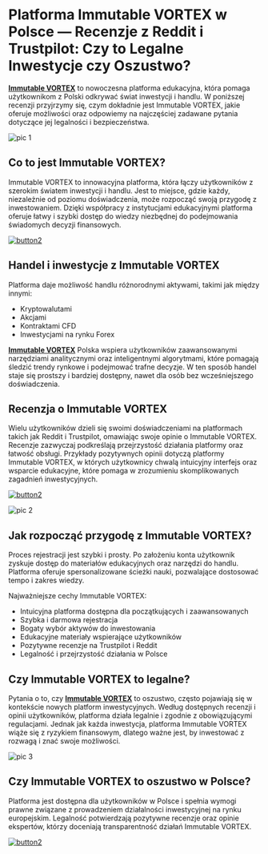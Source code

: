 # Platforma Immutable VORTEX w Polsce — Recenzje z Reddit i Trustpilot: Czy to Legalne Inwestycje czy Oszustwo?
<!-- wp:paragraph -->
<p><strong><a href="https://shorturl.at/0QGM4">Immutable VORTEX</a></strong> to nowoczesna platforma edukacyjna, która pomaga użytkownikom z Polski odkrywać świat inwestycji i handlu. W poniższej recenzji przyjrzymy się, czym dokładnie jest Immutable VORTEX, jakie oferuje możliwości oraz odpowiemy na najczęściej zadawane pytania dotyczące jej legalności i bezpieczeństwa.</p>
<!-- /wp:paragraph -->

<!-- wp:paragraph -->
![pic 1](https://github.com/user-attachments/assets/32ed551c-2b5a-48a4-89d1-2f8e2970829d)

<!-- /wp:paragraph -->

<!-- wp:heading -->
<h2 class="wp-block-heading">Co to jest Immutable VORTEX?</h2>
<!-- /wp:heading -->

<!-- wp:paragraph -->
<p>Immutable VORTEX to innowacyjna platforma, która łączy użytkowników z szerokim światem inwestycji i handlu. Jest to miejsce, gdzie każdy, niezależnie od poziomu doświadczenia, może rozpocząć swoją przygodę z inwestowaniem. Dzięki współpracy z instytucjami edukacyjnymi platforma oferuje łatwy i szybki dostęp do wiedzy niezbędnej do podejmowania świadomych decyzji finansowych.</p>
<!-- /wp:paragraph -->

<!-- wp:paragraph -->
[![button2](https://github.com/user-attachments/assets/69637ce3-8b08-41df-ab79-ac6f693ba38a)](https://shorturl.at/0QGM4)
<!-- /wp:paragraph -->

<!-- wp:heading -->
<h2 class="wp-block-heading">Handel i inwestycje z Immutable VORTEX</h2>
<!-- /wp:heading -->

<!-- wp:paragraph -->
<p>Platforma daje możliwość handlu różnorodnymi aktywami, takimi jak między innymi:</p>
<!-- /wp:paragraph -->

<!-- wp:list -->
<ul class="wp-block-list"><!-- wp:list-item -->
<li>Kryptowalutami</li>
<!-- /wp:list-item -->

<!-- wp:list-item -->
<li>Akcjami</li>
<!-- /wp:list-item -->

<!-- wp:list-item -->
<li>Kontraktami CFD</li>
<!-- /wp:list-item -->

<!-- wp:list-item -->
<li>Inwestycjami na rynku Forex</li>
<!-- /wp:list-item --></ul>
<!-- /wp:list -->

<!-- wp:paragraph -->
<p><strong><a href="https://shorturl.at/0QGM4">Immutable VORTEX</a></strong> Polska wspiera użytkowników zaawansowanymi narzędziami analitycznymi oraz inteligentnymi algorytmami, które pomagają śledzić trendy rynkowe i podejmować trafne decyzje. W ten sposób handel staje się prostszy i bardziej dostępny, nawet dla osób bez wcześniejszego doświadczenia.</p>
<!-- /wp:paragraph -->

<!-- wp:heading -->
<h2 class="wp-block-heading">Recenzja o Immutable VORTEX</h2>
<!-- /wp:heading -->

<!-- wp:paragraph -->
<p>Wielu użytkowników dzieli się swoimi doświadczeniami na platformach takich jak Reddit i Trustpilot, omawiając swoje opinie o Immutable VORTEX. Recenzje zazwyczaj podkreślają przejrzystość działania platformy oraz łatwość obsługi. Przykłady pozytywnych opinii dotyczą platformy Immutable VORTEX, w których użytkownicy chwalą intuicyjny interfejs oraz wsparcie edukacyjne, które pomaga w zrozumieniu skomplikowanych zagadnień inwestycyjnych.</p>
<!-- /wp:paragraph -->

<!-- wp:paragraph -->
[![button2](https://github.com/user-attachments/assets/483eae6d-1caf-4d3b-a64f-df10e734e5c4)](https://shorturl.at/0QGM4)
<!-- /wp:paragraph -->

<!-- wp:paragraph -->
![pic 2](https://github.com/user-attachments/assets/9d354157-f284-4400-9775-5b1b17cacd0e)

<!-- /wp:paragraph -->

<!-- wp:heading -->
<h2 class="wp-block-heading">Jak rozpocząć przygodę z Immutable VORTEX?</h2>
<!-- /wp:heading -->

<!-- wp:paragraph -->
<p>Proces rejestracji jest szybki i prosty. Po założeniu konta użytkownik zyskuje dostęp do materiałów edukacyjnych oraz narzędzi do handlu. Platforma oferuje spersonalizowane ścieżki nauki, pozwalające dostosować tempo i zakres wiedzy.</p>
<!-- /wp:paragraph -->

<!-- wp:paragraph -->
<p>Najważniejsze cechy Immutable VORTEX:</p>
<!-- /wp:paragraph -->

<!-- wp:list -->
<ul class="wp-block-list"><!-- wp:list-item -->
<li>Intuicyjna platforma dostępna dla początkujących i zaawansowanych</li>
<!-- /wp:list-item -->

<!-- wp:list-item -->
<li>Szybka i darmowa rejestracja</li>
<!-- /wp:list-item -->

<!-- wp:list-item -->
<li>Bogaty wybór aktywów do inwestowania</li>
<!-- /wp:list-item -->

<!-- wp:list-item -->
<li>Edukacyjne materiały wspierające użytkowników</li>
<!-- /wp:list-item -->

<!-- wp:list-item -->
<li>Pozytywne recenzje na Trustpilot i Reddit</li>
<!-- /wp:list-item -->

<!-- wp:list-item -->
<li>Legalność i przejrzystość działania w Polsce</li>
<!-- /wp:list-item --></ul>
<!-- /wp:list -->

<!-- wp:heading -->
<h2 class="wp-block-heading">Czy Immutable VORTEX to legalne?</h2>
<!-- /wp:heading -->

<!-- wp:paragraph -->
<p>Pytania o to, czy <strong><a href="https://shorturl.at/0QGM4">Immutable VORTEX</a></strong> to oszustwo, często pojawiają się w kontekście nowych platform inwestycyjnych. Według dostępnych recenzji i opinii użytkowników, platforma działa legalnie i zgodnie z obowiązującymi regulacjami. Jednak jak każda inwestycja, platforma Immutable VORTEX wiąże się z ryzykiem finansowym, dlatego ważne jest, by inwestować z rozwagą i znać swoje możliwości.</p>
<!-- /wp:paragraph -->

<!-- wp:paragraph -->
![pic 3](https://github.com/user-attachments/assets/9fd44273-6297-4d67-bbf4-ad803a1b507e)

<!-- /wp:paragraph -->

<!-- wp:heading -->
<h2 class="wp-block-heading">Czy Immutable VORTEX to oszustwo w Polsce?</h2>
<!-- /wp:heading -->

<!-- wp:paragraph -->
<p>Platforma jest dostępna dla użytkowników w Polsce i spełnia wymogi prawne związane z prowadzeniem działalności inwestycyjnej na rynku europejskim. Legalność potwierdzają pozytywne recenzje oraz opinie ekspertów, którzy doceniają transparentność działań Immutable VORTEX.</p>
<!-- /wp:paragraph -->

<!-- wp:paragraph -->
[![button2](https://github.com/user-attachments/assets/c6288a6c-8be5-4a1d-abcf-cb874085810a)](https://shorturl.at/0QGM4)
<!-- /wp:paragraph -->

